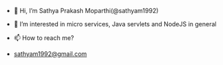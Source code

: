 - 👋 Hi, I’m Sathya Prakash Moparthi(@sathyam1992)


- 👀 I’m interested in micro services, Java servlets and NodeJS in general


- 📫 How to reach me?
- sathyam1992@gmail.com

<!---
sathyam1992/sathyam1992 is a ✨ special ✨ repository because its `README.md` (this file) appears on your GitHub profile.
You can click the Preview link to take a look at your changes.
--->
